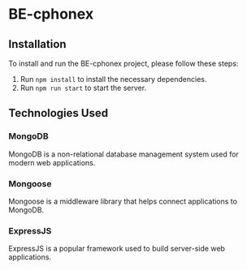 # BE-cphonex

## Installation

To install and run the BE-cphonex project, please follow these steps:

1. Run `npm install` to install the necessary dependencies.
2. Run `npm run start` to start the server.

## Technologies Used

### MongoDB

MongoDB is a non-relational database management system used for modern web applications.

### Mongoose

Mongoose is a middleware library that helps connect applications to MongoDB.

### ExpressJS

ExpressJS is a popular framework used to build server-side web applications.
